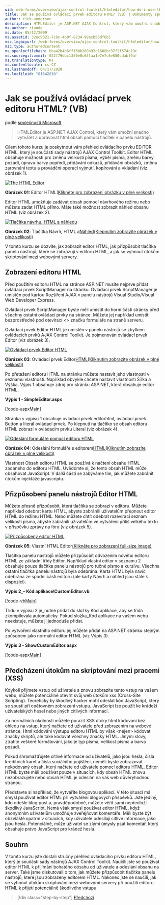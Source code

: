 ```yaml
---
uid: web-forms/overview/ajax-control-toolkit/htmleditor/how-do-i-use-the-html-editor-control-vb
title: Jak se používá ovládací prvek editoru HTML? (VB) | Dokumenty společnosti Microsoft
author: rick-anderson
description: HTMLEditor je ASP.NET AJAX Control, který vám umožní snadno vytvářet a upravovat html obsah pomocí tlačítek v panelu nástrojů.
ms.author: riande
ms.date: 05/12/2009
ms.assetid: 32ec9321-7c8c-4b0f-8234-99acb56df6b5
msc.legacyurl: /web-forms/overview/ajax-control-toolkit/htmleditor/how-do-i-use-the-html-editor-control-vb
msc.type: authoredcontent
ms.openlocfilehash: bba42b4b6ff130b209b92c1608bc37f2f574c19c
ms.sourcegitcommit: 022f79dbc1350e0c6ffaa1e7e7c6e850cdabf9af
ms.translationtype: MT
ms.contentlocale: cs-CZ
ms.lasthandoff: 04/17/2020
ms.locfileid: "81542830"
---
```

# <a name="how-do-i-use-the-html-editor-control-vb"></a>Jak se používá ovládací prvek editoru HTML? (VB)

podle [společnosti Microsoft](https://github.com/microsoft)

> HTMLEditor je ASP.NET AJAX Control, který vám umožní snadno vytvářet a upravovat html obsah pomocí tlačítek v panelu nástrojů.

Cílem tohoto kurzu je poskytnout vám přehled ovládacího prvku EDITOR HTML, který je součástí sady nástrojů AJAX Control Toolkit. Editor HTML obsahuje možnosti pro změnu velikosti písma, výběr písma, změnu barvy pozadí, úpravu barvy popředí, přidávání odkazů, přidávání obrázků, změnu zarovnání textu a provádění operací vyjmutí, kopírování a vkládání (viz obrázek 1).

[![The HTML Editor](how-do-i-use-the-html-editor-control-vb/_static/image1.jpg)](how-do-i-use-the-html-editor-control-vb/_static/image1.png)

**Obrázek 01:** Editor HTML([Klikněte pro zobrazení obrázku v plné velikosti)](how-do-i-use-the-html-editor-control-vb/_static/image2.png)

Editor HTML umožňuje zadávat obsah pomocí návrhového režimu nebo můžete zadat HTML přímo. Máte také možnost zobrazit náhled obsahu HTML (viz obrázek 2).

[![Tlačítka návrhu, HTML a náhledu](how-do-i-use-the-html-editor-control-vb/_static/image2.jpg)](how-do-i-use-the-html-editor-control-vb/_static/image3.png)

**Obrázek 02**: Tlačítka Návrh, HTML a[Náhled(Klepnutím zobrazíte obrázek v plné velikosti)](how-do-i-use-the-html-editor-control-vb/_static/image4.png)

V tomto kurzu se dozvíte, jak zobrazit editor HTML, jak přizpůsobit tlačítka panelu nástrojů, které se zobrazují v editoru HTML, a jak se vyhnout útokům skriptování mezi webovými servery.

## <a name="displaying-the-html-editor"></a>Zobrazení editoru HTML

Před použitím editoru HTML na stránce ASP.NET musíte nejprve přidat ovládací prvek ScriptManager na stránku. Ovládací prvek ScriptManager je umístěn pod kartou Rozšíření AJAX v panelu nástrojů Visual Studio/Visual Web Developer Express.

Ovládací prvek ScriptManager byste měli umístit do horní části stránky před všechny ostatní ovládací prvky na stránce. Můžete jej například umístit bezprostředně pod otevírací &lt;&gt; značku formuláře na straně serveru.

Ovládací prvek Editor HTML je umístěn v panelu nástrojů se zbytkem ovládacích prvků AJAX Control Toolkit. Je pojmenován ovládací prvek Editor (viz obrázek 3).

[![Ovládací prvek Editor HTML](how-do-i-use-the-html-editor-control-vb/_static/image3.jpg)](how-do-i-use-the-html-editor-control-vb/_static/image5.png)

**Obrázek 03**: Ovládací prvek Editor[HTML(Kliknutím zobrazíte obrázek v plné velikosti)](how-do-i-use-the-html-editor-control-vb/_static/image6.png)

Po přetažení editoru HTML na stránku můžete nastavit jeho vlastnosti v seznamu vlastností. Například obvykle chcete nastavit vlastnosti Šířka a Výška. Výpis 1 obsahuje zdroj pro stránku ASP.NET, která obsahuje editor HTML.

**Výpis 1 - SimpleEditor.aspx**

[!code-aspx[Main](how-do-i-use-the-html-editor-control-vb/samples/sample1.aspx)]

Stránka v výpisu 1 obsahuje ovládací prvek editorhtml, ovládací prvek Button a literál ovládací prvek. Po klepnutí na tlačítko se obsah editoru HTML zobrazí v ovládacím prvku Literal (viz obrázek 4).

[![Odeslání formuláře pomocí editoru HTML](how-do-i-use-the-html-editor-control-vb/_static/image4.jpg)](how-do-i-use-the-html-editor-control-vb/_static/image7.png)

**Obrázek 04**: Odeslání formuláře s editorem[HTML(Kliknutím zobrazíte obrázek v plné velikosti)](how-do-i-use-the-html-editor-control-vb/_static/image8.png)

Vlastnost Obsah editoru HTML se používá k načtení obsahu HTML zadaného do editoru HTML. Uvědomte si, že tento obsah HTML může obsahovat JavaScript. V další části se zabýváme tím, jak můžete zabránit útokům injektáže javascriptu.

## <a name="customizing-the-html-editor-toolbar"></a>Přizpůsobení panelu nástrojů Editor HTML

Můžete přesně přizpůsobit, která tlačítka se zobrazí v editoru. Můžete například odebrat kartu HTML, abyste zabránili uživatelům přepnout editor HTML do režimu HTML. Nebo můžete chtít odebrat rozevírací seznam velikosti písma, abyste zabránili uživatelům ve vytváření příliš velkého textu v příspěvku zprávy na fóru (viz obrázek 5).

[![Přizpůsobený editor HTML](how-do-i-use-the-html-editor-control-vb/_static/image5.jpg)](how-do-i-use-the-html-editor-control-vb/_static/image9.png)

**Obrázek 05**: Vlastní HTML Editor[(Klikněte pro zobrazení full-size image)](how-do-i-use-the-html-editor-control-vb/_static/image10.png)

Tlačítka panelu nástrojů můžete přizpůsobit odvozením nového editoru HTML ze základní třídy Editor. Například vlastní editor v seznamu 2 obsahuje pouze tlačítka panelu nástrojů pro tučné písmo a kurzívu. Všechna ostatní tlačítka panelu nástrojů byla odebrána. Karta HTML byla navíc odebrána ze spodní části editoru (ale karty Návrh a náhled jsou stále k dispozici).

**Výpis 2\_– Kód aplikace\CustomEditor.vb**

[!code-vb[Main](how-do-i-use-the-html-editor-control-vb/samples/sample2.vb)]

Třídu v výpisu 2 je\_nutné přidat do složky Kód aplikace, aby se třída zkompilovala automaticky. Pokud složka\_Kód aplikace na vašem webu neexistuje, můžete ji jednoduše přidat.

Po vytvoření vlastního editoru jej můžete přidat na ASP.NET stránku stejným způsobem jako normální editor HTML (viz Výpis 3).

**Výpis 3 - ShowCustomEditor.aspx**

[!code-aspx[Main](how-do-i-use-the-html-editor-control-vb/samples/sample3.aspx)]

## <a name="avoiding-cross-site-scripting-xss-attacks"></a>Předcházení útokům na skriptování mezi pracemi (XSS)

Kdykoli přijmete vstup od uživatele a znovu zobrazíte tento vstup na vašem webu, můžete potenciálně otevřít svůj web útokům xss (Cross-Site Scripting). Teoreticky by škodlivý hacker mohl odeslat kód JavaScript, který se spustí při opětovném zobrazení vstupu. JavaScript lze použít ke krádeži uživatelských hesel nebo jiných citlivých informací.

Za normálních okolností můžete porazit XSS útoky html kódování bez ohledu na vstup, který načtete od uživatele před zobrazením na webové stránce. Html kódování výstupu editoru HTML by však &lt;nejen&gt; kódovat značky skriptů, ale také kódovat všechny značky HTML. Jinými slovy, ztratíte veškeré formátování, jako je typ písma, velikost písma a barva pozadí.

Pokud shromažďujete citlivé informace od uživatelů, jako jsou hesla, čísla kreditních karet a čísla sociálního pojištění, neměli byste zobrazovat nekódovaný obsah, který načtete od uživatele pomocí editoru HTML. Editor HTML byste měli používat pouze v situacích, kdy obsah HTML znovu nezobrazujete nebo obsah HTML je odeslán na váš web důvěryhodnou stranou.

Představte si například, že vytváříte blogovou aplikaci. V této situaci má smysl používat editor HTML při vytváření blogových příspěvků. Jste jediný, kdo odešle blog post a, pravděpodobně, můžete věřit sami nepředloží škodlivý JavaScript. Nemá však smysl používat editor HTML, když anonymním uživatelům umožňuje zveřejňovat komentáře. Měli byste být obzvláště opatrní v situacích, kdy uživatelé odesílají citlivé informace, jako jsou hesla. Potenciálně, může uživatel se zlými úmysly psát komentář, který obsahuje právo JavaScript pro krádež hesla.

## <a name="summary"></a>Souhrn

V tomto kurzu jste dostali stručný přehled ovládacího prvku editoru HTML, který je součástí sady nástrojů AJAX Control Toolkit. Naučili jste se používat editor HTML k přijímání bohatého obsahu od uživatele a odeslání obsahu na server. Také jsme diskutovali o tom, jak můžete přizpůsobit tlačítka panelu nástrojů, které jsou zobrazeny editorem HTML. Nakonec jste se naučili, jak se vyhnout útokům skriptování mezi webovými servery při použití editoru HTML k přijetí potenciálně škodlivého vstupu.

> [!div class="step-by-step"]
> [Předchozí](how-do-i-use-the-html-editor-control-cs.md)
